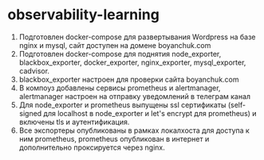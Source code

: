 # observability-learning
1) Подготовлен docker-compose для развертывания Wordpress на базе nginx и mysql, сайт доступен на домене boyanchuk.com
2) Подготовлен docker-compose для поднятия node_exporter, blackbox_exporter, docker_exporter, nginx_exporter, mysql_exporter, cadvisor.
3) blackbox_exporter настроен для проверки сайта boyanchuk.com
4) В компоуз добавлены сервисы prometheus и alertmanager, alertmanager настроен на отправку уведомлений в телеграм канал
5) Для node_exporter и prometheus выпущены ssl сертификаты (self-signed для localhost в node_exporter и let's encrypt для prometheus) и включены tls и аутентификация.
6) Все экспортеры опубликованы в рамках локалхоста для доступа к ним prometheus, prometheus опубликован в интернет и дополнительно проксируется через nginx.
